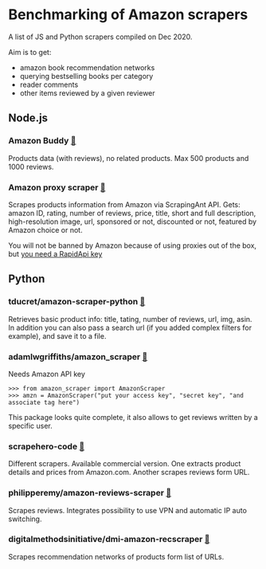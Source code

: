 # Benchmarking of Amazon scrapers

A list of JS and Python scrapers compiled on Dec 2020.

Aim is to get:
- amazon book recommendation networks
- querying bestselling books per category
- reader comments
- other items reviewed by a given reviewer

## Node.js

### Amazon Buddy [🎁](https://github.com/drawrowfly/amazon-product-api)
Products data (with reviews), no related products. Max 500 products and 1000 reviews.


### Amazon proxy scraper [🎁](https://github.com/ScrapingAnt/amazon_scraper)
Scrapes products information from Amazon via ScrapingAnt API. Gets: amazon ID, rating, number of reviews, price, title, short and full description, high-resolution image, url, sponsored or not, discounted or not, featured by Amazon choice or not.

You will not be banned by Amazon because of using proxies out of the box, but [you need a RapidApi key](https://github.com/ScrapingAnt/amazon_scraper#before-you-begin)

## Python

### tducret/amazon-scraper-python [🎁](https://github.com/tducret/amazon-scraper-python)
Retrieves basic product info: title, tating, number of reviews, url, img, asin.
In addition you can also pass a search url (if you added complex filters for example), and save it to a file.

### adamlwgriffiths/amazon_scraper [🎁](https://github.com/adamlwgriffiths/amazon_scraper)
Needs Amazon API key
````
>>> from amazon_scraper import AmazonScraper
>>> amzn = AmazonScraper("put your access key", "secret key", "and associate tag here")
````
This package looks quite complete, it also allows to get reviews written by a specific user.

### scrapehero-code [🎁](https://github.com/scrapehero-code)
Different scrapers. Available commercial version.
One extracts product details and prices from Amazon.com.
Another scrapes reviews form URL.

### philipperemy/amazon-reviews-scraper [🎁](https://github.com/philipperemy/amazon-reviews-scraper)
Scrapes reviews. Integrates possibility to use VPN and automatic IP auto switching.

### digitalmethodsinitiative/dmi-amazon-recscraper [🎁](https://github.com/digitalmethodsinitiative/dmi-amazon-recscraper)
Scrapes recommendation networks of products form list of URLs.
